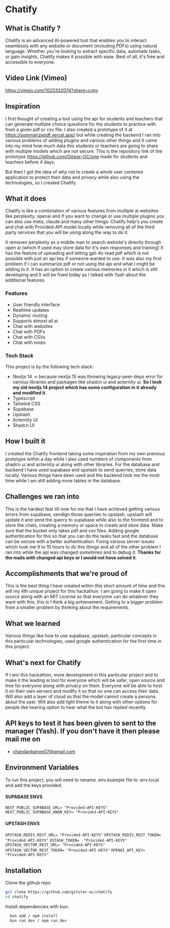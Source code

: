 # Chatify
## What is Chatify ?
 Chatify is an advanced AI-powered tool that enables you to interact seamlessly with any website or document (including PDFs) using natural language. Whether you're looking to extract specific data, automate tasks, or gain insights, Chatify makes it possible with ease. Best of all, it's free and accessible to everyone.

## Video Link (Vimeo) 
https://vimeo.com/1025332074?share=copy

## Inspiration
I first thought of creating a tool using the api for students and teachers that can generate multiple choice questions for the students to practice with from a given pdf or csv file. I also created a prototype of it at https://summarizepdf.vercel.app/ but while creating the backend I ran into various problems of adding plugins and various other things and It came into my mind how much data this students or teachers are going to share with multiple models which are not secure. This is the repository link of the prototype https://github.com/Gitstar-OC/one made for students and teachers before 4 days.

But then I got the idea of why not to create a whole user centered application to protect their data and privacy while also using the technologies, so I created Chatify.

## What it does
Chatify is like a combination of various features from multiple ai websites like perplexity, openai and if you want to change or use multiple plugins you can also use meta, claude and many other things. Chatify help's you create and chat with Provided-API model locally while removing all of the third party services that you will be using along the way to do it.

It removes perplexity as a middle man to search website's directly through open ai (which if used may store data for it's own responses and training) It has the feature of uploading and letting gpt-4o read pdf which is not possible with just an api key if someone wanted to use. It was also my first problem if I can summarize pdf or not using the api and what I might be adding to it. It has an option to create various memories in it which is still developing and It will be fixed today as I talked with Yash about the additional features.


### Features
- User friendly interface 
- Realtime updates
- Dynamic routing
- Supports almost all ai
- Chat with websites
- Chat with PDFs
- Chat with CSVs
- Chat with notes

### Tech Stack

This project is by the following tech stack:

- Nextjs 14  -> because nextjs 15 was throwing legacy-peer-deps error for various libraries and packages like shadcn ui and acternity ui. **So I took my old nextjs 14 project which has some configuration in it already and modified it**.
- Typescript
- Tailwind CSS
- Supabase
- Upstash 
- Acternity UI
- Shadcn UI

## How I built it
I created the Chatify frontend taking some inspiration from my own previous prototype within a day while I also used numbers of components from shadcn ui and acternity ui along with other libraries. For the database and backend I have used supabase and upstash to send querries, store data locally. Various things have been used and the backend took me the most time while I am still adding more tables in the database.

## Challenges we ran into
This is the hardest feat till now for me that I have achieved getting various errors from supabase, sendign those querries to upstash, upstash will update it and send the querry to supabase while also to the frontend and to store the chats, creating a memory or space to create and store data. Make sure that the bucket only takes pdf and csv files. Adding google authentication for this so that you can do the tasks fast and the database can be secure with a better authentication. Fixing various server issues which took me 9 to 10 hours to do this things and all of the other problem I ran into while the api was changed sometimes and to debug it. **Thanks for the mails with changed api keys or I would not have solved it**. 

## Accomplishments that we're proud of
This is the best thing I have created within this short amount of time and this will my 4th unique project for this hackathon. I am going to make it open source along with an MIT License so that everyone can do whatever they want with this, this is I think a big achievement. Getting to a bigger problem from a smaller problem by thinking about the requirements.

## What we learned
Various things like how to use supabase, upstash, particular concepts in this particular technologies, used google authentication for the first time in this project. 

## What's next for Chatify
If I win this hackathon, more development in this particular project and to make it the leading ai tool for everyone which will be safer, open source and free for everyone along with privacy on them. Everyone will be able to host it on their own servers and modify it so that no one can access their data. Will also add a layer of cloud so that the model cannot create a persona about the user. Will also add light theme to it along with other options for people like hearing option to hear what the bot has replied recently.


## API keys to test it has been given to sent to the manager (Yash). If you don't have it then please mail me on 
- chandankarom07@gmail.com


## Environment Variables

To run this project, you will need to rename .env.example file to .env.local and add the keys provided. 

#### SUPABASE ENVS
`NEXT_PUBLIC_SUPABASE_URL= "Provided-API-KEYS"`
`NEXT_PUBLIC_SUPABASE_ANON_KEY= "Provided-API-KEYS"`
            
#### UPSTASH ENVS
`UPSTASH_REDIS_REST_URL= "Provided-API-KEYS"`
`UPSTASH_REDIS_REST_TOKEN= "Provided-API-KEYS"`
`QSTASH_TOKEN=  "Provided-API-KEYS"`
`UPSTASH_VECTOR_REST_URL= "Provided-API-KEYS"`
`UPSTASH_VECTOR_REST_TOKEN= "Provided-API-KEYS"`
`OPENAI_API_KEY= "Provided-API-KEYS"`


## Installation

Clone the github repo
```bash 
git clone https://github.com/gitstar-oc/chatify
cd chatify
```
Install dependencies with bun.

```bash
  bun add / npm install
  bun run dev / npm run dev
```
